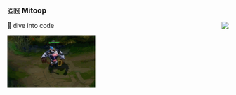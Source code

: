 ### 🇨🇳 Mitoop
<img align="right" src="https://github-readme-stats.vercel.app/api?username=mitoop&show_icons=true&icon_color=0366d6&text_color=24292e&bg_color=ffffff&hide_title=true" />

🚩 dive into code

<img src="https://raw.githubusercontent.com/mitoop/mitoop/master/mou.gif" width="200px"/>
